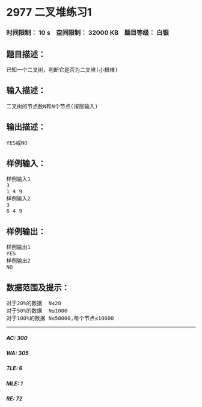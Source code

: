 # 2977 二叉堆练习1   
### 时间限制： 10 s&nbsp;&nbsp;&nbsp;&nbsp;空间限制： 32000 KB&nbsp;&nbsp;&nbsp;&nbsp;题目等级： 白银  
## 题目描述：  

<pre>
已知一个二叉树，判断它是否为二叉堆(小根堆)
</pre>
  
  
## 输入描述：  

<pre>
二叉树的节点数N和N个节点(按层输入)
</pre>
  
  
## 输出描述：  

<pre>
YES或NO
</pre>
  
  
## 样例输入：  

<pre>
样例输入1
3
1 4 9
样例输入2
3
6 4 9
</pre>
  
  
## 样例输出：  

<pre>
样例输出1
YES
样例输出2
NO
</pre>
  
  
## 数据范围及提示：  

<pre>
对于20%的数据  N≤20
对于50%的数据  N≤1000
对于100%的数据 N≤50000,每个节点≤10000
</pre>
  
  
***  

##### AC: 300  
##### WA: 305  
##### TLE: 6  
##### MLE: 1  
##### RE: 72  
